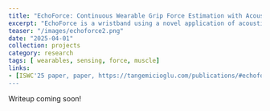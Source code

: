 ```yaml
---
title: "EchoForce: Continuous Wearable Grip Force Estimation with Acoustic Sensing"
excerpt: "EchoForce is a wristband using a novel application of acoustic sensing to continuously measure grip force via subtle skin deformations using only a speaker and microphone. EchoForce is inexpensive, does not need calibration, and can be worn and taken off quickly, making it highly practical for wearable grip force measurement in health monitoring and HCI."
teaser: "/images/echoforce2.png"
date: "2025-04-01"
collection: projects
category: research
tags: [ wearables, sensing, force, muscle]
links:
- [ISWC'25 paper, paper, https://tangemicioglu.com/publications/#echoforce-continuous-grip-force-estimation-from-skin-deformation-using-active-acoustic-sensing-on-a-wristband]
---
```


Writeup coming soon!
